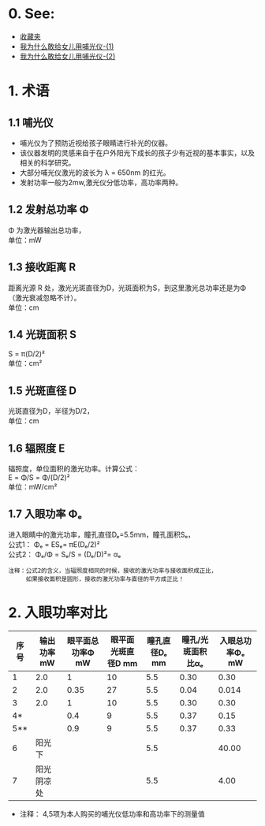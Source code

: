 # 0. See:
  - [收藏夹](https://www.zhihu.com/collection/751819741)    
  - [我为什么敢给女儿用哺光仪-(1)](https://www.zhihu.com/zvideo/1389574125518639104)   
  - [我为什么敢给女儿用哺光仪-(2)](https://www.zhihu.com/zvideo/1389575207279968256)   

# 1. 术语
## 1.1 哺光仪   
  - 哺光仪为了预防近视给孩子眼睛进行补光的仪器。
  - 该仪器发明的灵感来自于在户外阳光下成长的孩子少有近视的基本事实，以及相关的科学研究。
  - 大部分哺光仪激光的波长为 λ = 650nm 的红光。
  - 发射功率一般为2mw,激光仪分低功率，高功率两种。
     
## 1.2 发射总功率 Φ 
Φ 为激光器输出总功率，   
单位：mW
    
## 1.3 接收距离 R
距离光源 R 处，激光光斑直径为D，光斑面积为S，到这里激光总功率还是为Φ（激光衰减忽略不计）。   
单位：cm
    
## 1.4 光斑面积 S
S = π(D/2)²   
单位：cm²  
   
## 1.5 光斑直径 D
光斑直径为D，半径为D/2，  
单位：cm  
   
## 1.6 辐照度 E
辐照度，单位面积的激光功率。计算公式：   
E = Φ/S = Φ/(D/2)²   
单位：mW/cm²   
   
## 1.7 入眼功率 Φₑ
进入眼睛中的激光功率，瞳孔直径Dₑ=5.5mm，瞳孔面积Sₑ，   
公式1： Φₑ = ESₑ= πE(Dₑ/2)²   
公式2： Φₑ/Φ = Sₑ/S = (Dₑ/D)²= αₑ  
```
注释：公式2的含义，当辐照度相同的时候，接收的激光功率与接收面积成正比，   
     如果接收面积是圆形，接收的激光功率与直径的平方成正比！
```

# 2. 入眼功率对比
| 序号 | 输出功率mW | 眼平面总功率Φ mW| 眼平面光斑直径D mm | 瞳孔直径Dₑ mm | 瞳孔/光斑面积比αₑ | 入眼总功率Φₑ mW|
|-----| ----------|---------------|------------------|-------------|-----------------|---------------|
|  1  |   2.0     |     1         |       10         |   5.5       |     0.30        |      0.30     |
|  2  |   2.0     |     0.35      |       27         |   5.5       |     0.04        |      0.014    |
|  3  |   2.0     |     1         |       10         |   5.5       |     0.30        |      0.30     |
|  4* |           |    0.4        |        9         |   5.5       |     0.37        |      0.15     |
|  5**|           |    0.9        |        9         |   5.5       |     0.37        |      0.33     |
|  6  |   阳光下   |               |                  |   5.5       |                 |      40.00    |
|  7  | 阳光阴凉处  |               |                  |   5.5       |                 |      4.00     |


- 注释： 4,5项为本人购买的哺光仪低功率和高功率下的测量值




